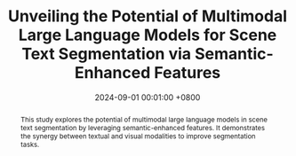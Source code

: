 ---
title:          "Unveiling the Potential of Multimodal Large Language Models for Scene Text Segmentation via Semantic-Enhanced Features"
date:           2024-09-01 00:01:00 +0800
selected:       true
pub:            "IEEE International Conference on Image Processing Workshop (ICIPW)"
pub_last:       ' <span class="badge badge-pill badge-publication badge-success">Poster</span>'
pub_date:       "2024"

abstract: >-
  This study explores the potential of multimodal large language models in scene text segmentation by leveraging semantic-enhanced features. It demonstrates the synergy between textual and visual modalities to improve segmentation tasks.
cover:          /assets/images/covers/icipw24.png
authors:
  - Ho Jun Kim*
  - Hyung Kyu Kim*
  - Sangmin Lee
  - Hak Gu Kim
links:
  Paper: ""
  Code: ""
---
